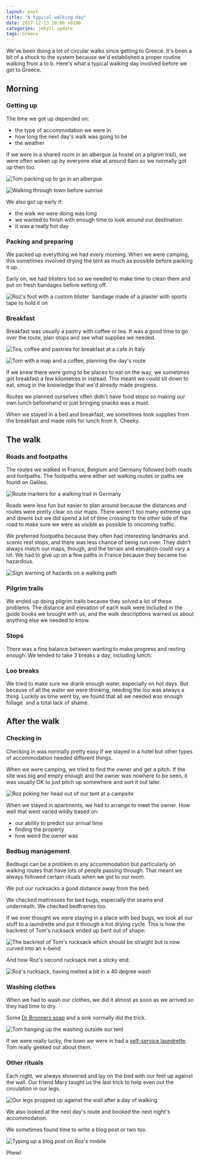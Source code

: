 ```yaml
---
layout: post
title: "A typical walking day"
date: 2017-12-13 10:00 +0100
categories: jekyll update
tags: Greece
---
```


We've been doing a lot of circular walks since getting to Greece. It's been a bit of a shock to the system because we'd established a proper routine walking from a to b. Here's what a typical walking day involved before we got to Greece. 

## Morning 

### Getting up

The time we got up depended on:
- the type of accommodation we were in
- how long the next day's walk was going to be
- the weather

If we were in a shared room in an albergue (a hostel on a pilgrim trail), we were often woken up by everyone else at around 6am so we normally got up then too.

![Tom packing up to go in an albergue](https://github.com/tombye/trexit/raw/gh-pages/assets/images/tom-packing-up-in-an-albergue.jpg)

![Walking through town before sunrise](https://github.com/tombye/trexit/raw/gh-pages/assets/images/walking-through-town-before-sunrise.jpg)

We also got up early if:

- the walk we were doing was long
- we wanted to finish with enough time to look around our destination
- it was a really hot day 

### Packing and preparing

We packed up everything we had every morning. When we were camping, this sometimes involved drying the tent as much as possible before packing it up.

Early on, we had blisters too so we needed to make time to clean them and put on fresh bandages before setting off.

![Roz's foot with a custom blister  bandage made of a plaster with sports tape to hold it on](https://github.com/tombye/trexit/raw/gh-pages/assets/images/rozs-foot-with-bandaging.jpg)

### Breakfast

Breakfast was usually a pastry with coffee or tea. It was a good time to go over the route, plan stops and see what supplies we needed.

![Tea, coffee and pastries for breakfast at a cafe in Italy](https://github.com/tombye/trexit/raw/gh-pages/assets/images/breakfast-on-the-francigena.jpg)

![Tom with a map and a coffee, planning the day's route](https://github.com/tombye/trexit/raw/gh-pages/assets/images/tom-planning-a-route-at-breakfast.jpg)

If we knew there were going to be places to eat on the way, we sometimes got breakfast a few kilometres in instead. This meant we could sit down to eat, smug in the knowledge that we'd already made progress.

Routes we planned ourselves often didn't have food stops so making our own lunch beforehand or just bringing snacks was a must.

When we stayed in a bed and breakfast, we sometimes took supplies from the breakfast and made rolls for lunch from it. Cheeky.

## The walk

### Roads and footpaths

The routes we walked in France, Belgium and Germany followed both roads and footpaths. The footpaths were either set walking routes or paths we found on Galileo.

![Route markers for a walking trail in Germany](https://github.com/tombye/trexit/raw/gh-pages/assets/images/stupid-signs.jpg)

Roads were less fun but easier to plan around because the distances and routes were pretty clear on our maps. There weren't too many extreme ups and downs but we did spend a lot of time crossing to the other side of the road to make sure we were as visible as possible to oncoming traffic.

We preferred footpaths because they often had interesting landmarks
and scenic rest stops, and there was less chance of being run over. They didn't always match our maps, though, and the terrain and elevation could vary a lot. We had to give up on a few paths in France because they became too hazardous.

![Sign warning of hazards on a walking path](https://github.com/tombye/trexit/raw/gh-pages/assets/images/contradictory-sign.jpg)

### Pilgrim trails

We ended up doing pilgrim trails because they solved a lot of these problems. The distance and elevation of each walk were included in the guide books we brought with us, and the walk descriptions warned us about anything else we needed to know.

### Stops

There was a fine balance between wanting to make progress and resting enough. We tended to take 3 breaks a day, including lunch.

### Loo breaks

We tried to make sure we drank enough water, especially on hot days. But because of all the water we were drinking, needing the loo was always a thing. Luckily as time went by, we found that all we needed was enough foliage  and a total lack of shame.

## After the walk

### Checking in

Checking in was normally pretty easy if we stayed in a hotel but other types of accommodation needed different things.

When we were camping, we tried to find the owner and get a pitch. If the site was big and empty enough and the owner was nowhere to be seen, it was usually OK to just pitch up somewhere and sort it out later.

![Roz poking her head out of our tent at a campsite](https://github.com/tombye/trexit/raw/gh-pages/assets/images/roz-sticking-her-head-out-of-the-tent.jpg)

When we stayed in apartments, we had to arrange to meet the owner. How well that went varied wildly based on:

- our ability to predict our arrival time
- finding the property 
- how weird the owner was

### Bedbug management 

Bedbugs can be a problem in any accommodation but particularly on walking routes that have lots of people passing through. That meant we always followed certain rituals when we got to our room.

We put our rucksacks a good distance away from the bed.

We checked mattresses for bed bugs, especially the seams and underneath. We checked bedframes too.

If we ever thought we were staying in a place with bed bugs, we took all our stuff to a laundrette and put it through a hot drying cycle. This is how the backrest of Tom's rucksack ended up bent out of shape:

![The backrest of Tom's rucksack which should be straight but is now curved into an s-bend](https://github.com/tombye/trexit/raw/gh-pages/assets/images/toms-rucksack-with-bendy-backrest.jpg)

And how Roz's second rucksack met a sticky end:

![Roz's rucksack, having melted a bit in a 40 degree wash](https://github.com/tombye/trexit/raw/gh-pages/assets/images/rozs-first-rucksack-with-a-hole-in-it.jpg)

### Washing clothes

When we had to wash our clothes, we did it almost as soon as we arrived so they had time to dry.

Some [Dr Bronners soap](http://trexit.org.uk/jekyll/update/2017/07/07/5-things.html) and a sink normally did the trick.

![Tom hanging up the washing outside our tent](https://github.com/tombye/trexit/raw/gh-pages/assets/images/tom-hanging-up-the-washing-at-a-campsite.jpg)

If we were really lucky, the town we were in had a [self-service laundrette](http://trexit.org.uk/jekyll/update/2017/10/13/spanish-laundrettes.html). Tom really geeked out about them.

### Other rituals

Each night, we always showered and lay on the bed with our feet up against the wall. Our friend Mary taught us the last trick to help even out the circulation in our legs.

![Our legs propped up against the wall after a day of walking](https://github.com/tombye/trexit/raw/gh-pages/assets/images/our-feet-after-2000-kilometres.jpg)

We also looked at the next day's route and booked the next night's accommodation.

We sometimes found time to write a blog post or two too.

![Typing up a blog post on Roz's mobile](https://github.com/tombye/trexit/raw/gh-pages/assets/images/drafting-a-blog-post.jpg)

Phew!
